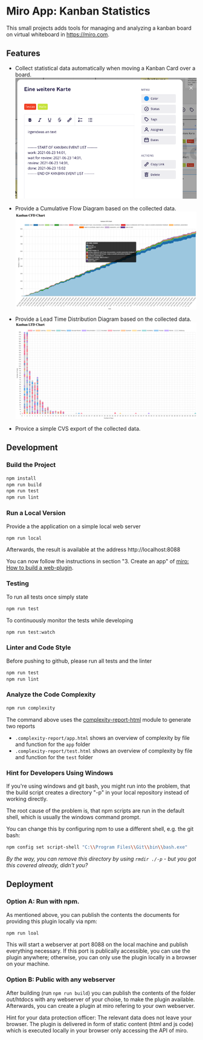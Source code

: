 # Miro App: Kanban Statistics

This small projects adds tools for managing and analyzing a kanban board on virtual whiteboard in https://miro.com.


## Features
* Collect statistical data automatically when moving a Kanban Card over a board.
![Screenshot Example Kanban Statistics](doc/example_filled.png)

* Provide a Cumulative Flow Diagram based on the collected data. 
![Screenshot Example CFD](doc/example_cfd.png) 

* Provide a Lead Time Distribution Diagram based on the collected data. 
![Screenshot Example LTD](doc/example_ltd.png) 

* Provice a simple CVS export of the collected data.


## Development

### Build the Project

```sh
npm install
npm run build
npm run test
npm run lint
```

### Run a Local Version

Provide a the application on a simple local web server

```sh
npm run local
```

Afterwards, the result is available at the address http://localhost:8088

You can now follow the instructions in section "3. Create an app" of
[miro: How to build a web-plugin](https://developers.miro.com/v1.0/docs/create-your-app-in-miro).

### Testing

To run all tests once simply state

```sh
npm run test
```

To continuously monitor the tests while developing

```sh
npm run test:watch
```

### Linter and Code Style

Before pushing to github, please run all tests and the linter

```sh
npm run test
npm run lint
```

### Analyze the Code Complexity

```sh
npm run complexity
```

The command above uses the [complexity-report-html](https://github.com/igneel64/complexity-report-html) module to generate two reports

- `.complexity-report/app.html` shows an overview of complexity by file and function for the `app` folder
- `.complexity-report/test.html` shows an overview of complexity by file and function for the `test` folder

### Hint for Developers Using Windows

If you're using windows and git bash, you might run into the problem, that the build script creates a directory "-p" in your local repository instead of working directly.

The root cause of the problem is, that npm scripts are run in the default shell, which is usually the windows command prompt.

You can change this by configuring npm to use a different shell, e.g. the git bash:

```sh
npm config set script-shell "C:\\Program Files\\Git\\bin\\bash.exe"
```

*By the way, you can remove this directory by using `rmdir ./-p` - but you got this covered already, didn't you?*


## Deployment

### Option A: Run with npm.
As mentioned above, you can publish the contents the documents for providing this plugin locally via npm:

```bash
npm run loal
```

This will start a webserver at port 8088 on the local machine and publish everything necessary. If this port is publically accessible, you can use the plugin anywhere; otherwise, you can only use the plugin locally in a browser on your machine.


### Option B: Public with any webserver

After building (run `npm run build`) you can publish the contents of the folder out/htdocs with any webserver of your choise, to make the plugin available. Afterwards, you can create a plugin at miro refering to your own webserver.

Hint for your data protection officer: The relevant data does not leave your browser. The plugin is delivered in form of static content (html and js code) which is executed locally in your browser only accessing the API of miro.

